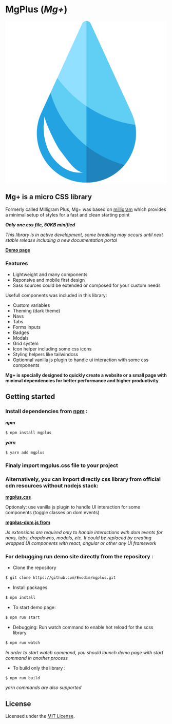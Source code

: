 # MgPlus (*Mg+*)

![](/images/logo.svg)

## Mg+ is a micro CSS library 
Formerly called Milligram Plus, Mg+ was based on [milligram](https://github.com/milligram/milligram) which provides a minimal setup of styles for a fast and clean starting point

***_Only one css file, 50KB minified_***

*This library is in active development, some breaking may occurs until next stable release including a new documentation portal*

**[Demo page](https://demo.mgpluscss.com)**

### Features

* Lightweight and many components
* Reponsive and mobile first design
* Sass sources could be extended or composed for your custom needs
  
Usefull components was included in this library:

* Custom variables
* Theming (dark theme) 
* Navs
* Tabs
* Forms inputs
* Badges
* Modals
* Grid system 
* Icon helper including some css icons
* Styling helpers like tailwindcss
* Optionnal vanilla js plugin to handle ui interaction with some css components

**Mg+ is specially designed to quickly create a website or a small page with minimal dependencies for better performance and higher productivity**
 
## Getting started 

### Install dependencies from [npm](https://www.npmjs.com/package/mgplus) :

**_npm_**
```sh
$ npm install mgplus
```

**_yarn_**
```sh
$ yarn add mgplus
```

### Finaly import mgplus.css file to your project


### Alternatively, you can import directly css library from official cdn resources without nodejs stack:

**[mgplus.css](https://cdn.mgpluscss.com/dist/css/mgplus.css)**

Optionaly: use vanilla js plugin to handle UI interaction for some components (toggle classes on dom events)

**[mgplus-dom.js from](https://cdn.mgpluscss.com/dist/js/mgplus-dom.js)**

_Js extensions are required only to handle interactions with dom events for navs, tabs, dropdowns, modals, etc.
It could be replaced by creating wrapped UI components with react, angular or other any UI framework_

### For debugging run demo site directly from the repository :

* Clone the repository

```sh
$ git clone https://github.com/Evodim/mgplus.git
```
 
* Install packages
   
```sh
$ npm install
```

* To start demo page:

```sh
$ npm run start 
```
* Debugging:
Run watch command to enable hot reload for the scss library

```sh
$ npm run watch 
```
*In order to start watch command, you should launch demo page with start command in another process*
 
* To build only the library :
 
```sh
$ npm run build
``` 

_yarn commands are also supported_

## License

Licensed under the [MIT License](https://raw.githubusercontent.com/Evodim/mgplus/master/LICENSE).



